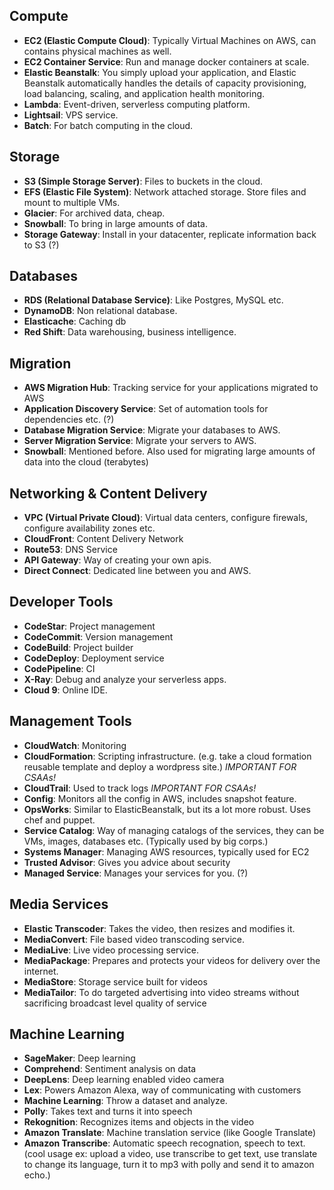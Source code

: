 ## Compute

* __EC2 (Elastic Compute Cloud)__: Typically Virtual Machines on AWS, can contains physical machines as well.
* __EC2 Container Service__: Run and manage docker containers at scale.
* __Elastic Beanstalk__: You simply upload your application, and Elastic Beanstalk automatically handles the details of capacity provisioning, load balancing, scaling, and application health monitoring.
* __Lambda__:  Event-driven, serverless computing platform.
* __Lightsail__: VPS service.
* __Batch__: For batch computing in the cloud.


## Storage

* __S3 (Simple Storage Server)__: Files to buckets in the cloud.
* __EFS (Elastic File System)__: Network attached storage. Store files and mount to multiple VMs.
* __Glacier__: For archived data, cheap.
* __Snowball__: To bring in large amounts of data.
* __Storage Gateway__: Install in your datacenter, replicate information back to S3 (?)


## Databases

* __RDS (Relational Database Service)__: Like Postgres, MySQL etc.
* __DynamoDB__: Non relational database.
* __Elasticache__: Caching db
* __Red Shift__: Data warehousing, business intelligence.

## Migration

* __AWS Migration Hub__: Tracking service for your applications migrated to AWS
* __Application Discovery Service__: Set of automation tools for dependencies etc. (?)
* __Database Migration Service__: Migrate your databases to AWS.
* __Server Migration Service__: Migrate your servers to AWS.
* __Snowball__: Mentioned before. Also used for migrating large amounts of data into the cloud (terabytes)

## Networking & Content Delivery

* __VPC (Virtual Private Cloud)__: Virtual data centers, configure firewals, configure availability zones etc.
* __CloudFront__: Content Delivery Network
* __Route53__: DNS Service 
* __API Gateway__: Way of creating your own apis.
* __Direct Connect__: Dedicated line between you and AWS.

## Developer Tools

* __CodeStar__: Project management
* __CodeCommit__: Version management
* __CodeBuild__: Project builder
* __CodeDeploy__: Deployment service
* __CodePipeline__: CI
* __X-Ray__: Debug and analyze your serverless apps.
* __Cloud 9__: Online IDE.

## Management Tools

* __CloudWatch__: Monitoring
* __CloudFormation__: Scripting infrastructure. (e.g. take a cloud formation reusable template and deploy a wordpress site.) _IMPORTANT FOR CSAAs!_
* __CloudTrail__: Used to track logs _IMPORTANT FOR CSAAs!_
* __Config__: Monitors all the config in AWS, includes snapshot feature.
* __OpsWorks__: Similar to ElasticBeanstalk, but its a lot more robust. Uses chef and puppet.
* __Service Catalog__: Way of managing catalogs of the services, they can be VMs, images, databases etc. (Typically used by big corps.)
* __Systems Manager__: Managing AWS resources, typically used for EC2
* __Trusted Advisor__: Gives you advice about security
* __Managed Service__: Manages your services for you. (?)

## Media Services

* __Elastic Transcoder__: Takes the video, then resizes and modifies it.
* __MediaConvert__: File based video transcoding service.
* __MediaLive__: Live video processing service.
* __MediaPackage__: Prepares and protects your videos for delivery over the internet.
* __MediaStore__: Storage service built for videos
* __MediaTailor__: To do targeted advertising into video streams without sacrificing broadcast level quality of service

## Machine Learning

* __SageMaker__: Deep learning
* __Comprehend__: Sentiment analysis on data
* __DeepLens__: Deep learning enabled video camera
* __Lex__: Powers Amazon Alexa, way of communicating with customers
* __Machine Learning__: Throw a dataset and analyze.
* __Polly__: Takes text and turns it into speech
* __Rekognition__: Recognizes items and objects in the video
* __Amazon Translate__: Machine translation service (like Google Translate)
* __Amazon Transcribe__: Automatic speech recognation, speech to text. (cool usage ex: upload a video, use transcribe to get text, use translate to change its language, turn it to mp3 with polly and send it to amazon echo.)
